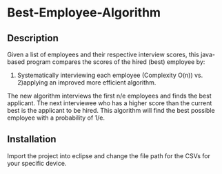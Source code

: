 # Best-Employee-Algorithm

## Description
Given a list of employees and their respective interview scores, this java-based program compares the scores of the hired (best) employee by:

  1) Systematically interviewing each employee (Complexity O(n)) vs. 2)applying an improved more efficient algorithm. 
  
The new algorithm interviews the first n/e employees and finds the best applicant. The next interviewee who has a higher score than the current best is the applicant to be hired. This algorithm will find the best possible employee with a probability of 1/e.

## Installation
Import the project into eclipse and change the file path for the CSVs for your specific device.
